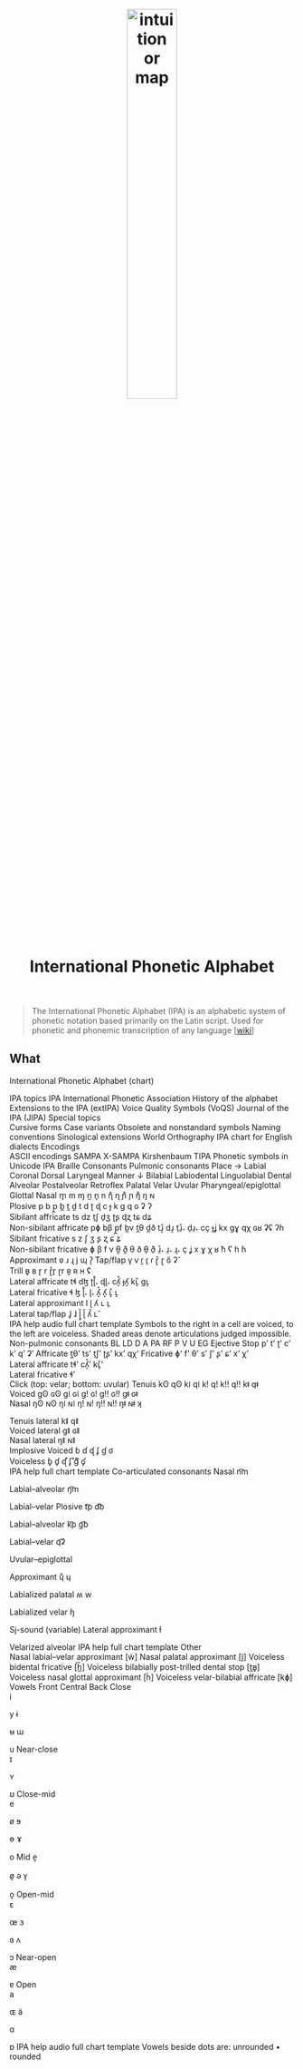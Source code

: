 <h1 align="center">
<br>
	<a href="https://www.wikiwand.com/en/International_Phonetic_Alphabet#/External_links">
  <img src="https://i.imgur.com/VNtk0oN.png" alt="intuition or map" width=42%">
  </a>
  <br><br>
International Phonetic Alphabet  
  <br><br>
</h1>

> The International Phonetic Alphabet (IPA) is an alphabetic system of phonetic notation based primarily on the Latin script. Used for phonetic and phonemic transcription of any language
 [[wiki](https://www.wikiwand.com/en/International_Phonetic_Alphabet#/overview)]

## What 


International Phonetic Alphabet (chart)

IPA topics
IPA	
International Phonetic Association
History of the alphabet
Extensions to the IPA (extIPA)
Voice Quality Symbols (VoQS)
Journal of the IPA (JIPA)
Special topics	
Cursive forms
Case variants
Obsolete and nonstandard symbols
Naming conventions
Sinological extensions
World Orthography
IPA chart for English dialects
Encodings	
ASCII encodings 
SAMPA
X-SAMPA
Kirshenbaum
TIPA
Phonetic symbols in Unicode
IPA Braille
Consonants
Pulmonic consonants
Place →	Labial	Coronal	Dorsal	Laryngeal
Manner ↓	Bi­labial	Labio­dental	Linguo­labial	Dental	Alveolar	Post­alveolar	Retro­flex	Palatal	Velar	Uvular	Pharyn­geal/epi­glottal	Glottal
Nasal	m̥	m		ɱ		n̼			n̥	n			ɳ̊	ɳ	ɲ̊	ɲ	ŋ̊	ŋ		ɴ				
Plosive	p	b	p̪	b̪	t̼	d̼			t	d			ʈ	ɖ	c	ɟ	k	ɡ	q	ɢ	ʡ		ʔ	
Sibilant affricate
ts	dz	t̠ʃ	d̠ʒ	ʈʂ	ɖʐ	tɕ	dʑ								
Non-sibilant affricate	pɸ	bβ	p̪f	b̪v			t̪θ	d̪ð	tɹ̝̊	dɹ̝	t̠ɹ̠̊˔	d̠ɹ̠˔			cç	ɟʝ	kx	ɡɣ	qχ	ɢʁ		ʡʢ	ʔh	
Sibilant fricative
s	z	ʃ	ʒ	ʂ	ʐ	ɕ	ʑ								
Non-sibilant fricative	ɸ	β	f	v	θ̼	ð̼	θ	ð	θ̠	ð̠	ɹ̠̊˔	ɹ̠˔		ɻ˔	ç	ʝ	x	ɣ	χ	ʁ	ħ	ʕ	h	ɦ
Approximant				ʋ						ɹ				ɻ		j		ɰ						ʔ̞
Tap/flap		ⱱ̟		ⱱ		ɾ̼			ɾ̥	ɾ			ɽ̊	ɽ						ɢ̆		ʡ̆		
Trill	ʙ̥	ʙ							r̥	r			ɽ̊r̥	ɽr					ʀ̥	ʀ	ʜ	ʢ		
Lateral affricate
tɬ	dɮ			ʈɭ̊˔	ɖɭ˔	cʎ̝̊	ɟʎ̝	kʟ̝̊	ɡʟ̝						
Lateral fricative									ɬ	ɮ			ɭ̊˔	ɭ˔	ʎ̝̊	ʎ̝	ʟ̝̊	ʟ̝						
Lateral approximant										l				ɭ		ʎ		ʟ		ʟ̠				
Lateral tap/flap									ɺ̥	ɺ			ɭ̥̆	ɭ̆		ʎ̆		ʟ̆						
IPA help
 audio
full chart
template
Symbols to the right in a cell are voiced, to the left are voiceless. Shaded areas denote articulations judged impossible.
Non-pulmonic consonants
BL	LD	D	A	PA	RF	P	V	U	EG
Ejective	Stop	pʼ			tʼ		ʈʼ	cʼ	kʼ	qʼ	ʡʼ
Affricate			t̪θʼ	tsʼ	t̠ʃʼ	ʈʂʼ		kxʼ	qχʼ	
Fricative	ɸʼ	fʼ	θʼ	sʼ	ʃʼ	ʂʼ	ɕʼ	xʼ	χʼ	
Lateral affricate				tɬʼ			cʎ̝̊ʼ	kʟ̝̊ʼ		
Lateral fricative				ɬʼ						
Click
(top: velar;
bottom: uvular)	Tenuis	kʘ
qʘ		kǀ
qǀ	kǃ
qǃ		k‼
q‼	kǂ
qǂ			
Voiced	ɡʘ
ɢʘ		ɡǀ
ɢǀ	ɡǃ
ɢǃ		ɡ‼
ɢ‼	ɡǂ
ɢǂ			
Nasal	ŋʘ
ɴʘ		ŋǀ
ɴǀ	ŋǃ
ɴǃ		ŋ‼
ɴ‼	ŋǂ
ɴǂ	ʞ
 		
Tenuis lateral				kǁ
qǁ						
Voiced lateral				ɡǁ
ɢǁ						
Nasal lateral				ŋǁ
ɴǁ						
Implosive	Voiced	ɓ			ɗ		ᶑ	ʄ	ɠ	ʛ	
Voiceless	ɓ̥			ɗ̥		ᶑ̊	ʄ̊	ɠ̊	ʛ̥	
IPA help
full chart
template
Co-articulated consonants
Nasal
n͡m
 
Labial–alveolar
ŋ͡m
 
Labial–velar
Plosive
t͡p
d͡b
 
Labial–alveolar
k͡p
ɡ͡b
 
Labial–velar
q͡ʡ
 
Uvular–epiglottal
 
Approximant
ɥ̊
ɥ
 
Labialized palatal
ʍ
w
 
Labialized velar
ɧ
 
Sj-sound (variable)
Lateral approximant
ɫ
 
Velarized alveolar
IPA help
full chart
template
Other	
Nasal labial–velar approximant [w̃]
Nasal palatal approximant [j̃]
Voiceless bidental fricative [h̪͆]
Voiceless bilabially post-trilled dental stop [t̪ʙ̥]
Voiceless nasal glottal approximant [h̃]
Voiceless velar-bilabial affricate [kɸ]
Vowels
Front	Central	Back
Close	
i

y
ɨ

ʉ
ɯ

u
Near-close	
ɪ

ʏ

ʊ
Close-mid	
e

ø
ɘ

ɵ
ɤ

o
Mid	
e̞

ø̞
ə
ɤ̞

o̞
Open-mid	
ɛ

œ
ɜ

ɞ
ʌ

ɔ
Near-open	
æ

ɐ
Open	
a

ɶ
ä

ɑ

ɒ
IPA help
 audio
full chart
template
Vowels beside dots are: unrounded • rounded

